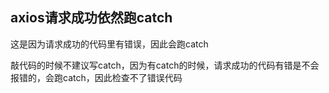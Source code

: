 ## axios请求成功依然跑catch

这是因为请求成功的代码里有错误，因此会跑catch

敲代码的时候不建议写catch，因为有catch的时候，请求成功的代码有错是不会报错的，会跑catch，因此检查不了错误代码


<ClientOnly>
  <Valine></Valine>
</ClientOnly>